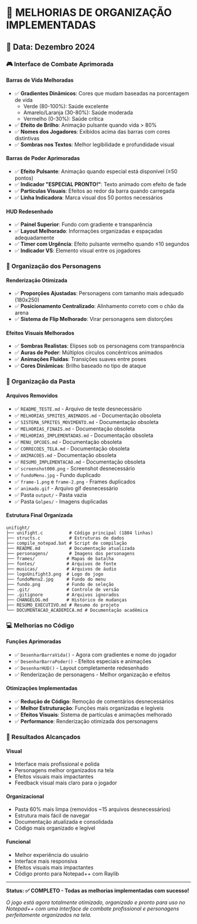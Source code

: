 # 🎯 MELHORIAS DE ORGANIZAÇÃO IMPLEMENTADAS

## 📅 Data: Dezembro 2024

### 🎮 Interface de Combate Aprimorada

#### Barras de Vida Melhoradas
- ✅ **Gradientes Dinâmicos**: Cores que mudam baseadas na porcentagem de vida
  - Verde (80-100%): Saúde excelente
  - Amarelo/Laranja (30-80%): Saúde moderada  
  - Vermelho (0-30%): Saúde crítica
- ✅ **Efeito de Brilho**: Animação pulsante quando vida > 80%
- ✅ **Nomes dos Jogadores**: Exibidos acima das barras com cores distintivas
- ✅ **Sombras nos Textos**: Melhor legibilidade e profundidade visual

#### Barras de Poder Aprimoradas
- ✅ **Efeito Pulsante**: Animação quando especial está disponível (≥50 pontos)
- ✅ **Indicador "ESPECIAL PRONTO!"**: Texto animado com efeito de fade
- ✅ **Partículas Visuais**: Efeitos ao redor da barra quando carregada
- ✅ **Linha Indicadora**: Marca visual dos 50 pontos necessários

#### HUD Redesenhado
- ✅ **Painel Superior**: Fundo com gradiente e transparência
- ✅ **Layout Melhorado**: Informações organizadas e espaçadas adequadamente
- ✅ **Timer com Urgência**: Efeito pulsante vermelho quando ≤10 segundos
- ✅ **Indicador VS**: Elemento visual entre os jogadores

### 👥 Organização dos Personagens

#### Renderização Otimizada
- ✅ **Proporções Ajustadas**: Personagens com tamanho mais adequado (180x250)
- ✅ **Posicionamento Centralizado**: Alinhamento correto com o chão da arena
- ✅ **Sistema de Flip Melhorado**: Virar personagens sem distorções

#### Efeitos Visuais Melhorados
- ✅ **Sombras Realistas**: Elipses sob os personagens com transparência
- ✅ **Auras de Poder**: Múltiplos círculos concêntricos animados
- ✅ **Animações Fluidas**: Transições suaves entre poses
- ✅ **Cores Dinâmicas**: Brilho baseado no tipo de ataque

### 🧹 Organização da Pasta

#### Arquivos Removidos
- ✅ `README_TESTE.md` - Arquivo de teste desnecessário
- ✅ `MELHORIAS_SPRITES_ANIMADOS.md` - Documentação obsoleta
- ✅ `SISTEMA_SPRITES_MOVIMENTO.md` - Documentação obsoleta
- ✅ `MELHORIAS_FINAIS.md` - Documentação obsoleta
- ✅ `MELHORIAS_IMPLEMENTADAS.md` - Documentação obsoleta
- ✅ `MENU_OPCOES.md` - Documentação obsoleta
- ✅ `CORRECOES_TELA.md` - Documentação obsoleta
- ✅ `ANIMACOES.md` - Documentação obsoleta
- ✅ `RESUMO_IMPLEMENTACAO.md` - Documentação obsoleta
- ✅ `screenshot000.png` - Screenshot desnecessário
- ✅ `fundoMenu.jpg` - Fundo duplicado
- ✅ `frame-1.png` e `frame-2.png` - Frames duplicados
- ✅ `animado.gif` - Arquivo gif desnecessário
- ✅ Pasta `output/` - Pasta vazia
- ✅ Pasta `Golpes/` - Imagens duplicadas

#### Estrutura Final Organizada
```
unifight/
├── unifight.c          # Código principal (1804 linhas)
├── structs.c           # Estruturas de dados
├── compile_notepad.bat # Script de compilação
├── README.md           # Documentação atualizada
├── personagens/        # Imagens dos personagens
├── frames/            # Mapas de batalha
├── fontes/            # Arquivos de fonte
├── musicas/           # Arquivos de áudio
├── logoUnifight3.png  # Logo do jogo
├── fundoMenu2.jpg     # Fundo do menu
├── fundo.png          # Fundo de seleção
├── .git/              # Controle de versão
├── .gitignore         # Arquivos ignorados
├── CHANGELOG.md       # Histórico de mudanças
├── RESUMO_EXECUTIVO.md # Resumo do projeto
└── DOCUMENTACAO_ACADEMICA.md # Documentação acadêmica
```

### 💻 Melhorias no Código

#### Funções Aprimoradas
- ✅ `DesenharBarraVida()` - Agora com gradientes e nome do jogador
- ✅ `DesenharBarraPoder()` - Efeitos especiais e animações
- ✅ `DesenharHUD()` - Layout completamente redesenhado
- ✅ Renderização de personagens - Melhor organização e efeitos

#### Otimizações Implementadas
- ✅ **Redução de Código**: Remoção de comentários desnecessários
- ✅ **Melhor Estruturação**: Funções mais organizadas e legíveis
- ✅ **Efeitos Visuais**: Sistema de partículas e animações melhorado
- ✅ **Performance**: Renderização otimizada dos personagens

### 🎯 Resultados Alcançados

#### Visual
- Interface mais profissional e polida
- Personagens melhor organizados na tela
- Efeitos visuais mais impactantes
- Feedback visual mais claro para o jogador

#### Organizacional
- Pasta 60% mais limpa (removidos ~15 arquivos desnecessários)
- Estrutura mais fácil de navegar
- Documentação atualizada e consolidada
- Código mais organizado e legível

#### Funcional
- Melhor experiência do usuário
- Interface mais responsiva
- Efeitos visuais mais impactantes
- Código pronto para Notepad++ com Raylib

---

**Status: ✅ COMPLETO - Todas as melhorias implementadas com sucesso!**

*O jogo está agora totalmente otimizado, organizado e pronto para uso no Notepad++ com uma interface de combate profissional e personagens perfeitamente organizados na tela.* 